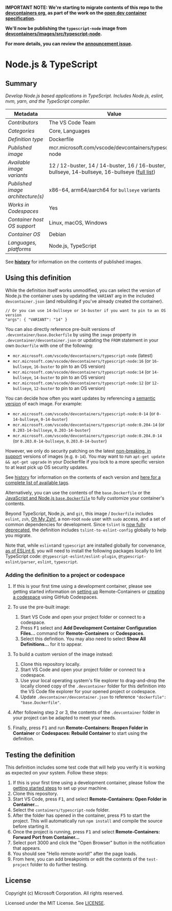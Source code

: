 **IMPORTANT NOTE: We're starting to migrate contents of this repo to the
[devcontainers org](https://github.com/devcontainers), as part of the work on
the [open dev container specification](https://containers.dev).**

**We'll now be publishing the `typescript-node` image from
[devcontainers/images/src/typescript-node](https://github.com/devcontainers/images/tree/main/src/typescript-node).**

**For more details, you can review the
[announcement issue](https://github.com/microsoft/vscode-dev-containers/issues/1589).**

# Node.js & TypeScript

## Summary

_Develop Node.js based applications in TypeScript. Includes Node.js, eslint,
nvm, yarn, and the TypeScript compiler._

| Metadata                          | Value                                                                                                                                                                            |
| --------------------------------- | -------------------------------------------------------------------------------------------------------------------------------------------------------------------------------- |
| _Contributors_                    | The VS Code Team                                                                                                                                                                 |
| _Categories_                      | Core, Languages                                                                                                                                                                  |
| _Definition type_                 | Dockerfile                                                                                                                                                                       |
| _Published image_                 | mcr.microsoft.com/vscode/devcontainers/typescript-node                                                                                                                           |
| _Available image variants_        | 12 / 12-buster, 14 / 14-buster, 16 / 16-buster, 12-bullseye, 14-bullseye, 16-bullseye ([full list](https://mcr.microsoft.com/v2/vscode/devcontainers/javascript-node/tags/list)) |
| _Published image architecture(s)_ | x86-64, arm64/aarch64 for `bullseye` variants                                                                                                                                    |
| _Works in Codespaces_             | Yes                                                                                                                                                                              |
| _Container host OS support_       | Linux, macOS, Windows                                                                                                                                                            |
| _Container OS_                    | Debian                                                                                                                                                                           |
| _Languages, platforms_            | Node.js, TypeScript                                                                                                                                                              |

See **[history](history)** for information on the contents of published images.

## Using this definition

While the definition itself works unmodified, you can select the version of
Node.js the container uses by updating the `VARIANT` arg in the included
`devcontainer.json` (and rebuilding if you've already created the container).

```jsonc
// Or you can use 14-bullseye or 14-buster if you want to pin to an OS version
"args": { "VARIANT": "14" }
```

You can also directly reference pre-built versions of
`.devcontainer/base.Dockerfile` by using the `image` property in
`.devcontainer/devcontainer.json` or updating the `FROM` statement in your own
`Dockerfile` with one of the following:

-   `mcr.microsoft.com/vscode/devcontainers/typescript-node` (latest)
-   `mcr.microsoft.com/vscode/devcontainers/typescript-node:16` (or
    `16-bullseye`, `16-buster` to pin to an OS version)
-   `mcr.microsoft.com/vscode/devcontainers/typescript-node:14` (or
    `14-bullseye`, `14-buster` to pin to an OS version)
-   `mcr.microsoft.com/vscode/devcontainers/typescript-node:12` (or
    `12-bullseye`, `12-buster` to pin to an OS version)

You can decide how often you want updates by referencing a
[semantic version](https://semver.org/) of each image. For example:

-   `mcr.microsoft.com/vscode/devcontainers/typescript-node:0-14` (or
    `0-14-bullseye`, `0-14-buster`)
-   `mcr.microsoft.com/vscode/devcontainers/typescript-node:0.204-14` (or
    `0.203-14-bullseye`, `0.203-14-buster`)
-   `mcr.microsoft.com/vscode/devcontainers/typescript-node:0.204.0-14` (or
    `0.203.0-14-bullseye`, `0.203.0-14-buster`)

However, we only do security patching on the latest
[non-breaking, in support](https://github.com/microsoft/vscode-dev-containers/issues/532)
versions of images (e.g. `0-14`). You may want to run
`apt-get update && apt-get upgrade` in your Dockerfile if you lock to a more
specific version to at least pick up OS security updates.

See [history](history) for information on the contents of each version and
[here for a complete list of available tags](https://mcr.microsoft.com/v2/vscode/devcontainers/typescript-node/tags/list).

Alternatively, you can use the contents of the `base.Dockerfile` or the
[JavaScript and Node.js `base.Dockerfile`](../javascript-node/.devcontainer/base.Dockerfile)
to fully customize your container's contents.

Beyond TypeScript, Node.js, and `git`, this image / `Dockerfile` includes
`eslint`, `zsh`, [Oh My Zsh!](https://ohmyz.sh/), a non-root `node` user with
`sudo` access, and a set of common dependencies for development. Since `tslint`
is [now fully deprecated](https://github.com/palantir/tslint/issues/4534), the
definition includes `tslint-to-eslint-config` globally to help you migrate.

Note that, while `eslint`and `typescript` are installed globally for convenance,
[as of ESLint 6](https://eslint.org/docs/user-guide/migrating-to-6.0.0#-plugins-and-shareable-configs-are-no-longer-affected-by-eslints-location),
you will need to install the following packages locally to lint TypeScript code:
`@typescript-eslint/eslint-plugin`, `@typescript-eslint/parser`, `eslint`,
`typescript`.

### Adding the definition to a project or codespace

1. If this is your first time using a development container, please see getting
   started information on
   [setting up](https://aka.ms/vscode-remote/containers/getting-started)
   Remote-Containers or
   [creating a codespace](https://aka.ms/ghcs-open-codespace) using GitHub
   Codespaces.

2. To use the pre-built image:

    1. Start VS Code and open your project folder or connect to a codespace.
    2. Press <kbd>F1</kbd> select and **Add Development Container Configuration
       Files...** command for **Remote-Containers** or **Codespaces**.
    3. Select this definition. You may also need to select **Show All
       Definitions...** for it to appear.

3. To build a custom version of the image instead:

    1. Clone this repository locally.
    2. Start VS Code and open your project folder or connect to a codespace.
    3. Use your local operating system's file explorer to drag-and-drop the
       locally cloned copy of the `.devcontainer` folder for this definition
       into the VS Code file explorer for your opened project or codespace.
    4. Update `.devcontainer/devcontainer.json` to reference
       `"dockerfile": "base.Dockerfile"`.

4. After following step 2 or 3, the contents of the `.devcontainer` folder in
   your project can be adapted to meet your needs.

5. Finally, press <kbd>F1</kbd> and run **Remote-Containers: Reopen Folder in
   Container** or **Codespaces: Rebuild Container** to start using the
   definition.

## Testing the definition

This definition includes some test code that will help you verify it is working
as expected on your system. Follow these steps:

1. If this is your first time using a development container, please follow the
   [getting started steps](https://aka.ms/vscode-remote/containers/getting-started)
   to set up your machine.
2. Clone this repository.
3. Start VS Code, press <kbd>F1</kbd>, and select **Remote-Containers: Open
   Folder in Container...**
4. Select the `containers/typescript-node` folder.
5. After the folder has opened in the container, press <kbd>F5</kbd> to start
   the project. This will automatically run `npm install` and compile the source
   before starting it.
6. Once the project is running, press <kbd>F1</kbd> and select
   **Remote-Containers: Forward Port from Container...**
7. Select port 3000 and click the "Open Browser" button in the notification that
   appears.
8. You should see "Hello remote world!" after the page loads.
9. From here, you can add breakpoints or edit the contents of the `test-project`
   folder to do further testing.

## License

Copyright (c) Microsoft Corporation. All rights reserved.

Licensed under the MIT License. See
[LICENSE](https://github.com/microsoft/vscode-dev-containers/blob/main/LICENSE).
